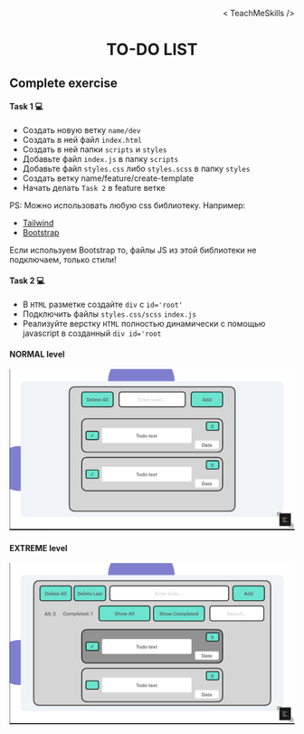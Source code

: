 <p align='right'>< TeachMeSkills /></p>
<h1 align='center'>TO-DO LIST</h1>

## Complete exercise

#### Task 1 💻

+ Создать новую ветку `name/dev`
+ Создать в ней файл `index.html`
+ Создать в ней папки `scripts` и `styles`
+ Добавьте файл `index.js` в папку `scripts`
+ Добавьте файл `styles.css` либо `styles.scss` в папку `styles`
+ Создать ветку name/feature/create-template
+ Начать делать `Task 2` в feature ветке 

 PS: Можно использовать любую css библиотеку. Например:

 - [Tailwind](https://tailwindcss.com/)
 - [Bootstrap](https://getbootstrap.com/)

 Если используем Bootstrap то, файлы JS из этой библиотеки не подключаем, только стили!


#### Task 2 💻

+ В ``HTML`` разметке создайте ``div`` с ``id='root'``
+ Подключить файлы `styles.css/scss` `index.js` 
+ Реализуйте верстку ``HTML`` полностью динамически с помощью javascript в созданный ``div id='root``

#### NORMAL level

![UI](norm-level.png)

#### EXTREME level

![UI](extreme-level.png)